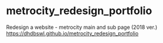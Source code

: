 # metrocity_redesign_portfolio
Redesign a website - metrocity main and sub page (2018 ver.)
https://dhdbswl.github.io/metrocity_redesign_portfolio
